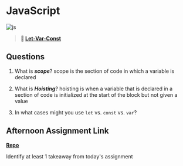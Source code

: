 # JavaScript

![js](https://bcw.blob.core.windows.net/public/img/courses/js.gif)

> **📖 [Let-Var-Const](https://codeworksacademy.com/fs-student-guide/resources/wk2/01-Let-Var-Const)**

## Questions

1. What is ***scope***?
scope is the section of code in which a variable is declared 

2. What is ***Hoisting***?
hoisting is when a variable that is declared in a section of code is initialized at the start of the block but not given a value

3. In what cases might you use `let` vs. `const` vs. `var`?


## Afternoon Assignment Link

**[Repo](https://github.com/Joshua-Jensen/<ASSIGNMENT_REPO>)**

Identify at least 1 takeaway from today's assignment
